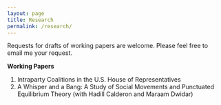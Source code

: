 ```yaml
---
layout: page
title: Research
permalink: /research/
---
```

Requests for drafts of working papers are welcome. Please feel free to email me your request.

**Working Papers**
1. Intraparty Coalitions in the U.S. House of Representatives
2. A Whisper and a Bang: A Study of Social Movements and Punctuated Equilibrium Theory (with Hadill Calderon and Maraam Dwidar)

